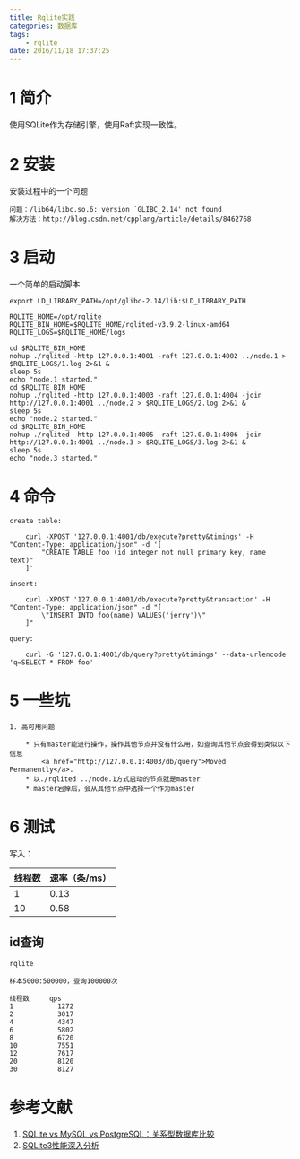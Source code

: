 ```yaml
---
title: Rqlite实践
categories: 数据库
tags: 
	- rqlite
date: 2016/11/18 17:37:25
---
```


# 1 简介

使用SQLite作为存储引擎，使用Raft实现一致性。


# 2 安装

安装过程中的一个问题

	问题：/lib64/libc.so.6: version `GLIBC_2.14' not found
	解决方法：http://blog.csdn.net/cpplang/article/details/8462768

# 3 启动

一个简单的启动脚本

	export LD_LIBRARY_PATH=/opt/glibc-2.14/lib:$LD_LIBRARY_PATH

	RQLITE_HOME=/opt/rqlite
	RQLITE_BIN_HOME=$RQLITE_HOME/rqlited-v3.9.2-linux-amd64
	RQLITE_LOGS=$RQLITE_HOME/logs

	cd $RQLITE_BIN_HOME
	nohup ./rqlited -http 127.0.0.1:4001 -raft 127.0.0.1:4002 ../node.1 > $RQLITE_LOGS/1.log 2>&1 &
	sleep 5s
	echo "node.1 started."
	cd $RQLITE_BIN_HOME
	nohup ./rqlited -http 127.0.0.1:4003 -raft 127.0.0.1:4004 -join http://127.0.0.1:4001 ../node.2 > $RQLITE_LOGS/2.log 2>&1 &
	sleep 5s
	echo "node.2 started."
	cd $RQLITE_BIN_HOME
	nohup ./rqlited -http 127.0.0.1:4005 -raft 127.0.0.1:4006 -join http://127.0.0.1:4001 ../node.3 > $RQLITE_LOGS/3.log 2>&1 &
	sleep 5s
	echo "node.3 started."

# 4 命令

	create table:

		curl -XPOST '127.0.0.1:4001/db/execute?pretty&timings' -H "Content-Type: application/json" -d '[
		    "CREATE TABLE foo (id integer not null primary key, name text)"
		]'

	insert:

		curl -XPOST '127.0.0.1:4001/db/execute?pretty&transaction' -H "Content-Type: application/json" -d "[
		    \"INSERT INTO foo(name) VALUES('jerry')\"
		]"

	query:

		curl -G '127.0.0.1:4001/db/query?pretty&timings' --data-urlencode 'q=SELECT * FROM foo'

# 5 一些坑

	1. 高可用问题
		
		* 只有master能进行操作，操作其他节点并没有什么用，如查询其他节点会得到类似以下信息
			<a href="http://127.0.0.1:4003/db/query">Moved Permanently</a>.
		* 以./rqlited ../node.1方式启动的节点就是master
		* master宕掉后，会从其他节点中选择一个作为master


# 6 测试


写入：

|线程数|速率（条/ms）|
|:--|:--|
|1|0.13|
|10|0.58|


## id查询

	rqlite

	样本5000:500000，查询100000次

	线程数  	qps
	1           1272
	2           3017
	4           4347
	6           5802
	8           6720
	10       	7551
	12          7617
	20          8120
	30          8127


# 参考文献

1. [SQLite vs MySQL vs PostgreSQL：关系型数据库比较](http://www.infoq.com/cn/news/2014/04/sqlite-mysql-postgresql)
2. [SQLite3性能深入分析](http://blog.xcodev.com/posts/sqlite3-performance-indeep/)